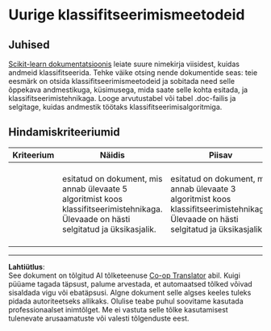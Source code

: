 <!--
CO_OP_TRANSLATOR_METADATA:
{
  "original_hash": "b2a01912beb24cfb0007f83594dba801",
  "translation_date": "2025-10-11T11:56:10+00:00",
  "source_file": "4-Classification/1-Introduction/assignment.md",
  "language_code": "et"
}
-->
# Uurige klassifitseerimismeetodeid

## Juhised

[Scikit-learn dokumentatsioonis](https://scikit-learn.org/stable/supervised_learning.html) leiate suure nimekirja viisidest, kuidas andmeid klassifitseerida. Tehke väike otsing nende dokumentide seas: teie eesmärk on otsida klassifitseerimismeetodeid ja sobitada need selle õppekava andmestikuga, küsimusega, mida saate selle kohta esitada, ja klassifitseerimistehnikaga. Looge arvutustabel või tabel .doc-failis ja selgitage, kuidas andmestik töötaks klassifitseerimisalgoritmiga.

## Hindamiskriteeriumid

| Kriteerium | Näidis                                                                                                                             | Piisav                                                                                                                             | Vajab parandamist                                                                                                                                             |
| ---------- | ----------------------------------------------------------------------------------------------------------------------------------- | ---------------------------------------------------------------------------------------------------------------------------------- | ------------------------------------------------------------------------------------------------------------------------------------------------------------- |
|            | esitatud on dokument, mis annab ülevaate 5 algoritmist koos klassifitseerimistehnikaga. Ülevaade on hästi selgitatud ja üksikasjalik. | esitatud on dokument, mis annab ülevaate 3 algoritmist koos klassifitseerimistehnikaga. Ülevaade on hästi selgitatud ja üksikasjalik. | esitatud on dokument, mis annab ülevaate vähem kui kolmest algoritmist koos klassifitseerimistehnikaga ning ülevaade ei ole hästi selgitatud ega üksikasjalik. |

---

**Lahtiütlus**:  
See dokument on tõlgitud AI tõlketeenuse [Co-op Translator](https://github.com/Azure/co-op-translator) abil. Kuigi püüame tagada täpsust, palume arvestada, et automaatsed tõlked võivad sisaldada vigu või ebatäpsusi. Algne dokument selle algses keeles tuleks pidada autoriteetseks allikaks. Olulise teabe puhul soovitame kasutada professionaalset inimtõlget. Me ei vastuta selle tõlke kasutamisest tulenevate arusaamatuste või valesti tõlgenduste eest.